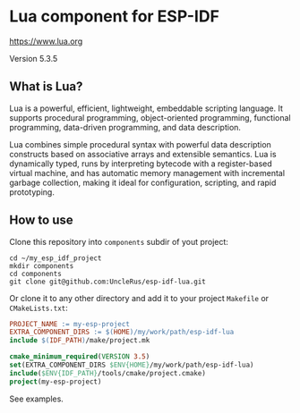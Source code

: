 # Lua component for ESP-IDF

https://www.lua.org

Version 5.3.5

## What is Lua?

Lua is a powerful, efficient, lightweight, embeddable scripting language. 
It supports procedural programming, object-oriented programming, functional
programming, data-driven programming, and data description.

Lua combines simple procedural syntax with powerful data description
constructs based on associative arrays and extensible semantics. Lua is
dynamically typed, runs by interpreting bytecode with a register-based
virtual machine, and has automatic memory management with incremental
garbage collection, making it ideal for configuration, scripting, and
rapid prototyping. 

## How to use

Clone this repository into `components` subdir of yout project:

```Shell
cd ~/my_esp_idf_project
mkdir components
cd components
git clone git@github.com:UncleRus/esp-idf-lua.git
```

Or clone it to any other directory and add it to your project `Makefile` or `CMakeLists.txt`:

```Makefile
PROJECT_NAME := my-esp-project
EXTRA_COMPONENT_DIRS := $(HOME)/my/work/path/esp-idf-lua
include $(IDF_PATH)/make/project.mk
```

```cmake
cmake_minimum_required(VERSION 3.5)
set(EXTRA_COMPONENT_DIRS $ENV{HOME}/my/work/path/esp-idf-lua)
include($ENV{IDF_PATH}/tools/cmake/project.cmake)
project(my-esp-project)
```

See examples.
